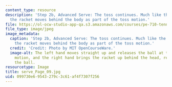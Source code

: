 ```yaml
---
content_type: resource
description: 'Step 2b, Advanced Serve: The toss continues. Much like the basic serve,
  the racket moves behind the body as part of the toss motion.'
file: https://ol-ocw-studio-app-qa.s3.amazonaws.com/courses/pe-710-tennis-spring-2007/099730e69543279c3c61af4f7307f256_serve_Page_09.jpg
file_type: image/jpeg
image_metadata:
  caption: 'Step 2b, Advanced Serve: The toss continues. Much like the basic serve,
    the racket moves behind the body as part of the toss motion.'
  credit: 'Credit: Photo by MIT OpenCourseWare.'
  image-alt: The left hand moves straight up and releases the ball at the top of the
    motion, and the right hand brings the racket up behind the head, ready to hit
    the ball.
resourcetype: Image
title: serve_Page_09.jpg
uid: 099730e6-9543-279c-3c61-af4f7307f256
---
```

